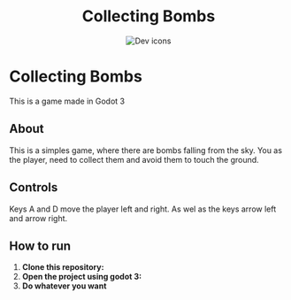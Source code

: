 <h1 align="center">Collecting Bombs</h1>

<p align="center">
  <img src="https://skillicons.dev/icons?i=godot" alt="Dev icons" />
</p>

# Collecting Bombs

This is a game made in Godot 3

## About

This is a simples game, where there are bombs falling from the sky. You as the player, need to collect them and avoid them to touch the ground.

## Controls

Keys A and D move the player left and right. As wel as the keys arrow left and arrow right.

## How to run

1. **Clone this repository:**
2. **Open the project using godot 3:** 
3. **Do whatever you want**

<!--<p align="center">
  <img src="1.png" alt="Game" />
</p>-->